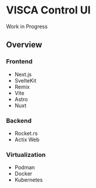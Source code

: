 # VISCA Control UI
Work in Progress
## Overview
### Frontend
- Next.js
- SvelteKit
- Remix
- Vite
- Astro
- Nuxt
### Backend
- Rocket.rs
- Actix Web
### Virtualization
- Podman
- Docker
- Kubernetes
